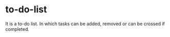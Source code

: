 # to-do-list
It is a to-do list. In which tasks can be added, removed or can be crossed if completed.
